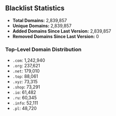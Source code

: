## Blacklist Statistics

- **Total Domains:** 2,839,857
- **Unique Domains:** 2,839,857
- **Added Domains Since Last Version:** 2,839,857
- **Removed Domains Since Last Version:** 0

### Top-Level Domain Distribution

-  `.com`: 1,242,940
-  `.org`: 237,621
-  `.net`: 179,010
-  `.top`: 88,061
-  `.xyz`: 73,315
-  `.shop`: 73,291
-  `.io`: 61,482
-  `.ru`: 60,345
-  `.info`: 52,111
-  `.pl`: 48,720
